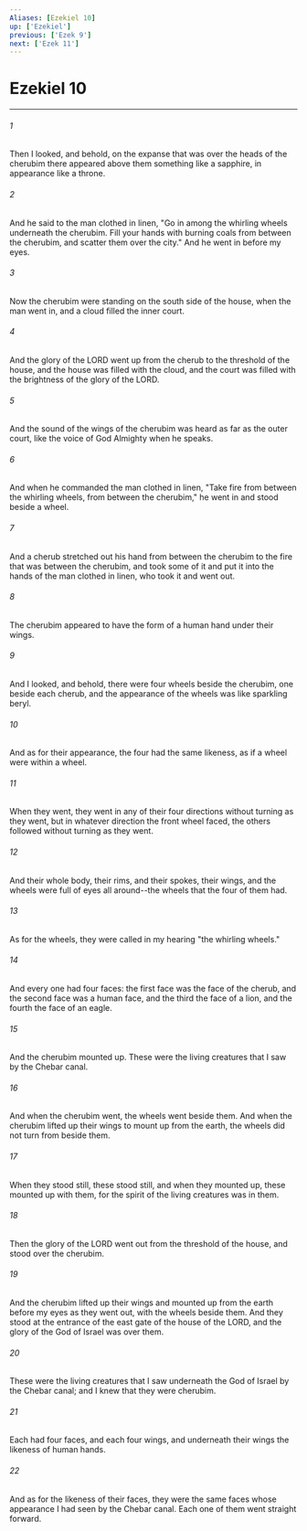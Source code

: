 ```yaml
---
Aliases: [Ezekiel 10]
up: ['Ezekiel']
previous: ['Ezek 9']
next: ['Ezek 11']
---
```

# Ezekiel 10
***



###### 1 
Then I looked, and behold, on the expanse that was over the heads of the cherubim there appeared above them something like a sapphire, in appearance like a throne. 

###### 2 
And he said to the man clothed in linen, "Go in among the whirling wheels underneath the cherubim. Fill your hands with burning coals from between the cherubim, and scatter them over the city." And he went in before my eyes. 

###### 3 
Now the cherubim were standing on the south side of the house, when the man went in, and a cloud filled the inner court. 

###### 4 
And the glory of the LORD went up from the cherub to the threshold of the house, and the house was filled with the cloud, and the court was filled with the brightness of the glory of the LORD. 

###### 5 
And the sound of the wings of the cherubim was heard as far as the outer court, like the voice of God Almighty when he speaks. 

###### 6 
And when he commanded the man clothed in linen, "Take fire from between the whirling wheels, from between the cherubim," he went in and stood beside a wheel. 

###### 7 
And a cherub stretched out his hand from between the cherubim to the fire that was between the cherubim, and took some of it and put it into the hands of the man clothed in linen, who took it and went out. 

###### 8 
The cherubim appeared to have the form of a human hand under their wings. 

###### 9 
And I looked, and behold, there were four wheels beside the cherubim, one beside each cherub, and the appearance of the wheels was like sparkling beryl. 

###### 10 
And as for their appearance, the four had the same likeness, as if a wheel were within a wheel. 

###### 11 
When they went, they went in any of their four directions without turning as they went, but in whatever direction the front wheel faced, the others followed without turning as they went. 

###### 12 
And their whole body, their rims, and their spokes, their wings, and the wheels were full of eyes all around--the wheels that the four of them had. 

###### 13 
As for the wheels, they were called in my hearing "the whirling wheels." 

###### 14 
And every one had four faces: the first face was the face of the cherub, and the second face was a human face, and the third the face of a lion, and the fourth the face of an eagle. 

###### 15 
And the cherubim mounted up. These were the living creatures that I saw by the Chebar canal. 

###### 16 
And when the cherubim went, the wheels went beside them. And when the cherubim lifted up their wings to mount up from the earth, the wheels did not turn from beside them. 

###### 17 
When they stood still, these stood still, and when they mounted up, these mounted up with them, for the spirit of the living creatures was in them. 

###### 18 
Then the glory of the LORD went out from the threshold of the house, and stood over the cherubim. 

###### 19 
And the cherubim lifted up their wings and mounted up from the earth before my eyes as they went out, with the wheels beside them. And they stood at the entrance of the east gate of the house of the LORD, and the glory of the God of Israel was over them. 

###### 20 
These were the living creatures that I saw underneath the God of Israel by the Chebar canal; and I knew that they were cherubim. 

###### 21 
Each had four faces, and each four wings, and underneath their wings the likeness of human hands. 

###### 22 
And as for the likeness of their faces, they were the same faces whose appearance I had seen by the Chebar canal. Each one of them went straight forward.
